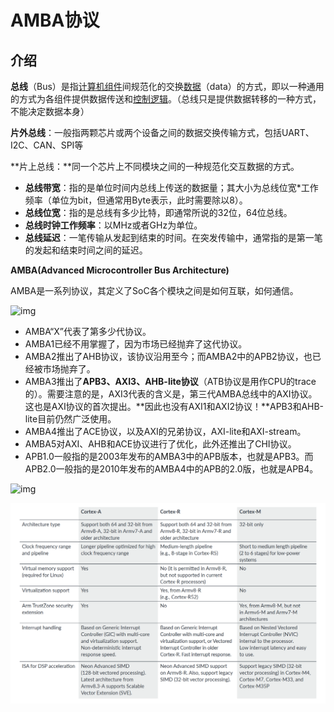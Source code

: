 # AMBA协议

## **介绍**

**总线**（Bus）是指[计算机组件](https://link.zhihu.com/?target=https%3A//zh.wikipedia.org/w/index.php%3Ftitle%3D%E8%AE%A1%E7%AE%97%E6%9C%BA%E7%BB%84%E4%BB%B6%26action%3Dedit%26redlink%3D1)间规范化的交换[数据](https://link.zhihu.com/?target=https%3A//zh.wikipedia.org/wiki/%E6%95%B0%E6%8D%AE)（data）的方式，即以一种通用的方式为各组件提供数据传送和[控制逻辑](https://link.zhihu.com/?target=https%3A//zh.wikipedia.org/w/index.php%3Ftitle%3D%E6%8E%A7%E5%88%B6%E9%80%BB%E8%BE%91%26action%3Dedit%26redlink%3D1)。（总线只是提供数据转移的一种方式，不能决定数据本身）

**片外总线**：一般指两颗芯片或两个设备之间的数据交换传输方式，包括UART、I2C、CAN、SPI等

**片上总线：**同一个芯片上不同模块之间的一种规范化交互数据的方式。

- **总线带宽**：指的是单位时间内总线上传送的数据量；其大小为总线位宽*工作频率（单位为bit，但通常用Byte表示，此时需要除以8）。
- **总线位宽**：指的是总线有多少比特，即通常所说的32位，64位总线。
- **总线时钟工作频率**：以MHz或者GHz为单位。
- **总线延迟**：一笔传输从发起到结束的时间。在突发传输中，通常指的是第一笔的发起和结束时间之间的延迟。

**AMBA(Advanced Microcontroller Bus Architecture)**

AMBA是一系列协议，其定义了SoC各个模块之间是如何互联，如何通信。

![img](https://pic1.zhimg.com/v2-d24f3b861c1c2e610104758586ed43d4_r.jpg)

- AMBA“X”代表了第多少代协议。
- AMBA1已经不用掌握了，因为市场已经抛弃了这代协议。
- AMBA2推出了AHB协议，该协议沿用至今；而AMBA2中的APB2协议，也已经被市场抛弃了。
- AMBA3推出了**APB3、AXI3、AHB-lite协议**（ATB协议是用作CPU的trace的）。需要注意的是，AXI3代表的含义是，第三代AMBA总线中的AXI协议。这也是AXI协议的首次提出。**因此也没有AXI1和AXI2协议！**APB3和AHB-lite目前仍然广泛使用。
- AMBA4推出了ACE协议，以及AXI的兄弟协议，AXI-lite和AXI-stream。
- AMBA5对AXI、AHB和ACE协议进行了优化，此外还推出了CHI协议。
- APB1.0一般指的是2003年发布的AMBA3中的APB版本，也就是APB3。而APB2.0一般指的是2010年发布的AMBA4中的APB的2.0版，也就是APB4。

![img](https://pic4.zhimg.com/v2-c30659932235f1aec416b0b2166aec4f_r.jpg)

![img](https://github.com/kiyako-co/Notebook/blob/main/image/image-20240131195421966.png)

